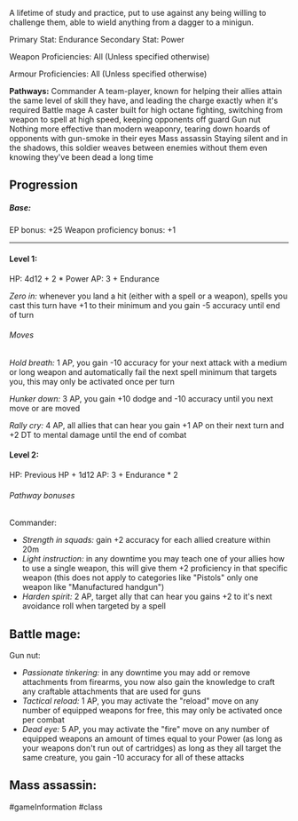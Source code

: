 A lifetime of study and practice, put to use against any being willing to challenge them, able to wield anything from a dagger to a minigun.

Primary Stat: Endurance
Secondary Stat: Power

Weapon Proficiencies: All (Unless specified otherwise)

Armour Proficiencies: All (Unless specified otherwise)

**Pathways:**
Commander
	A team-player, known for helping their allies attain the same level of skill they have, and leading the charge exactly when it's required
Battle mage
	A caster built for high octane fighting, switching from weapon to spell at high speed, keeping opponents off guard
Gun nut
	Nothing more effective than modern weaponry, tearing down hoards of opponents with gun-smoke in their eyes
Mass assassin
	Staying silent and in the shadows, this soldier weaves between enemies without them even knowing they've been dead a long time

## Progression

##### Base:
EP bonus: +25
Weapon proficiency bonus: +1

---
#### Level 1:

HP: 4d12 + 2 * Power
AP: 3 + Endurance

*Zero in:* whenever you land a hit (either with a spell or a weapon), spells you cast this turn have +1 to their minimum and you gain -5 accuracy until end of turn
###### Moves
*Hold breath:* 1 AP, you gain -10 accuracy for your next attack with a medium or long weapon and automatically fail the next spell minimum that targets you, this may only be activated once per turn

*Hunker down:* 3 AP, you gain +10 dodge and -10 accuracy until you next move or are moved

*Rally cry:* 4 AP, all allies that can hear you gain +1 AP on their next turn and +2 DT to mental damage until the end of combat

#### Level 2:

HP: Previous HP + 1d12
AP: 3 + Endurance * 2

###### Pathway bonuses

Commander: 
- *Strength in squads:* gain +2 accuracy for each allied creature within 20m
- *Light instruction:* in any downtime you may teach one of your allies how to use a single weapon, this will give them +2 proficiency in that specific weapon (this does not apply to categories like "Pistols" only one weapon like "Manufactured handgun")
- *Harden spirit:* 2 AP, target ally that can hear you gains +2 to it's next avoidance roll when targeted by a spell

Battle mage:
- 

Gun nut:
- *Passionate tinkering:* in any downtime you may add or remove attachments from firearms, you now also gain the knowledge to craft any craftable attachments that are used for guns
- *Tactical reload:* 1 AP, you may activate the "reload" move on any number of equipped weapons for free, this may only be activated once per combat
- *Dead eye:* 5 AP, you may activate the "fire" move on any number of equipped weapons an amount of times equal to your Power (as long as your weapons don't run out of cartridges) as long as they all target the same creature, you gain -10 accuracy for all of these attacks

Mass assassin:
- 

#gameInformation #class